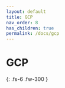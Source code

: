 ```yaml
---
layout: default
title: GCP
nav_order: 8
has_children: true
permalink: /docs/gcp
---
```


# GCP

{: .fs-6 .fw-300 }
